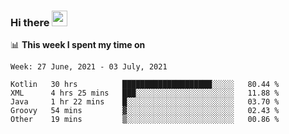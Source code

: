 ### Hi there <a href="https://www.gautamkrishnar.com/"><img src="https://media.giphy.com/media/hvRJCLFzcasrR4ia7z/giphy.gif" width="25px"></a>

📊 **This week I spent my time on**

<!--START_SECTION:waka-->
```text
Week: 27 June, 2021 - 03 July, 2021

Kotlin   30 hrs          ████████████████████░░░░░   80.44 % 
XML      4 hrs 25 mins   ███░░░░░░░░░░░░░░░░░░░░░░   11.88 % 
Java     1 hr 22 mins    █░░░░░░░░░░░░░░░░░░░░░░░░   03.70 % 
Groovy   54 mins         ▓░░░░░░░░░░░░░░░░░░░░░░░░   02.43 % 
Other    19 mins         ▒░░░░░░░░░░░░░░░░░░░░░░░░   00.86 % 
```
<!--END_SECTION:waka-->
